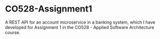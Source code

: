 # CO528-Assignment1
A REST API for an account microservice in a banking system, which I have developed for Assignment 1 in the CO528 - Applied Software Architecture course.
